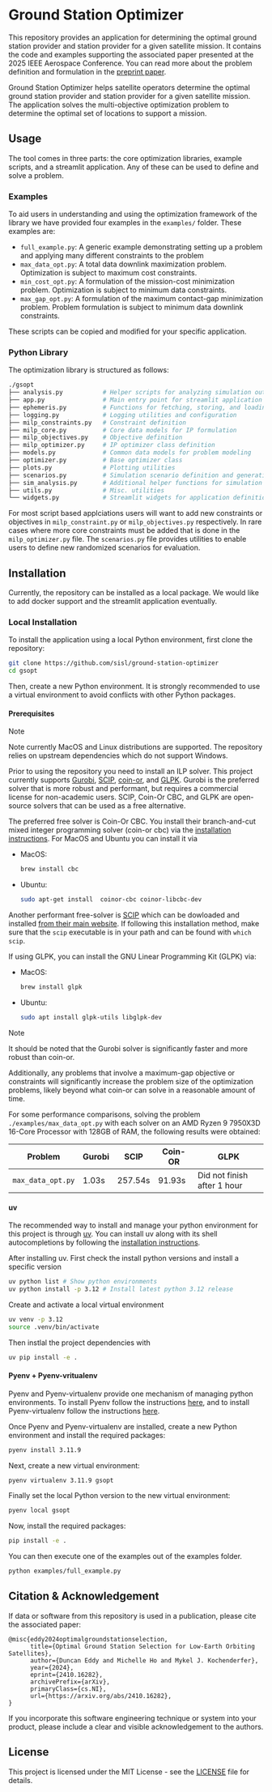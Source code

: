 # Ground Station Optimizer

This repository provides an application for determining the optimal ground station provider and station provider for a 
given satellite mission. It contains the code and examples supporting the associated paper presented at the 2025 IEEE 
Aerospace Conference. You can read more about the problem definition and formulation in the [preprint paper](https://arxiv.org/abs/2410.16282).

Ground Station Optimizer helps satellite operators determine the optimal ground station provider and station provider for
a given satellite mission. The application solves the multi-objective optimization problem to determine the optimal 
set of locations to support a mission.

## Usage

The tool comes in three parts: the core optimization libraries, example scripts, and a streamlit application.
Any of these can be used to define and solve a problem.

### Examples

To aid users in understanding and using the optimization framework of the library we have provided four examples in 
the `examples/` folder. These examples are:

- `full_example.py`: A generic example demonstrating setting up a problem and applying many different constraints to the problem
- `max_data_opt.py`: A total data downlink maximization problem. Optimization is subject to maximum cost constraints.
- `min_cost_opt.py`: A formulation of the mission-cost minimization problem. Optimization is subject to minimum data constraints.
- `max_gap_opt.py`: A formulation of the maximum contact-gap minimization problem. Problem formulation is subject to minimum data downlink constraints.

These scripts can be copied and modified for your specific application.

### Python Library

The optimization library is structured as follows:

```bash
./gsopt
├── analysis.py           # Helper scripts for analyzing simulation outputs
├── app.py                # Main entry point for streamlit application
├── ephemeris.py          # Functions for fetching, storing, and loading satellite ephemeris
├── logging.py            # Logging utilities and configuration
├── milp_constraints.py   # Constraint definition
├── milp_core.py          # Core data models for IP formulation
├── milp_objectives.py    # Objective definition
├── milp_optimizer.py     # IP optimizer class definition
├── models.py             # Common data models for problem modeling
├── optimizer.py          # Base optimizer class
├── plots.py              # Plotting utilities
├── scenarios.py          # Simulation scenario definition and generation tools
├── sim_analysis.py       # Additional helper functions for simulation analysis
├── utils.py              # Misc. utilities
└── widgets.py            # Streamlit widgets for application definition
```

For most script based applciations users will want to add new constraints or objectives in `milp_constraint.py` or
`milp_objectives.py` respectively. In rare cases where more core constraints must be added that is done in the 
`milp_optimizer.py` file. The `scenarios.py` file provides utilities to enable users to define new randomized scenarios
for evaluation.

<!-- ### Streamlit Application

> [!NOTE] The streamlit application and docker builds are currently works in progress and not  -->

## Installation

Currently, the repository can be installed as a local package. We would like to add docker support and the streamlit
application eventually.

### Local Installation

To install the application using a local Python environment, first clone the repository:

```bash
git clone https://github.com/sisl/ground-station-optimizer
cd gsopt
```

Then, create a new Python environment. It is strongly recommended to use a virtual environment to avoid conflicts with
other Python packages. 

#### Prerequisites

> [!NOTE]
> Note currently MacOS and Linux distributions are supported. The repository relies on upstream dependencies which do not support Windows.

Prior to using the repository you need to install an ILP solver. This project currently supports [Gurobi](https://www.gurobi.com/), [SCIP](https://scipopt.org/#scipoptsuite), [coin-or](https://www.coin-or.org/), and [GLPK](https://www.gnu.org/software/glpk/). Gurobi is the preferred solver that is more robust and performant, but requires a commercial license for non-academic users. SCIP, Coin-Or CBC, and GLPK are open-source solvers that can be used as a free alternative.

The preferred free solver is Coin-Or CBC. You install their branch-and-cut mixed integer programming solver (coin-or cbc) via the [installation instructions](https://github.com/coin-or/COIN-OR-OptimizationSuite?tab=readme-ov-file#installers). For MacOS and Ubuntu you can install it via

- MacOS:
  ```bash
  brew install cbc
  ```
- Ubuntu:
  ```bash
  sudo apt-get install  coinor-cbc coinor-libcbc-dev
  ```

Another performant free-solver is [SCIP](https://scipopt.org/#scipoptsuite) which can be dowloaded and installed [from their main website](https://scipopt.org/index.php#download). If following this installation method, make sure that the `scip` executable is in your path and can be found with `which scip`.

If using GLPK, you can install the GNU Linear Programming Kit (GLPK) via:

- MacOS:
  ```bash
  brew install glpk
  ```
- Ubuntu:
  ```bash
  sudo apt install glpk-utils libglpk-dev
  ```

> [!NOTE]
> It should be noted that the Gurobi solver is significantly faster and more robust than coin-or.
>
> Additionally, any problems that involve a maximum-gap objective or constraints will significantly increase the problem size of the optimization problems, likely beyond what coin-or can solve in a reasonable amount of time.

For some performance comparisons, solving the problem `./examples/max_data_opt.py` with each solver on an AMD Ryzen 9 7950X3D 16-Core Processor with 128GB of RAM, the following results were obtained:

| Problem           | Gurobi | SCIP    | Coin-OR | GLPK |
|-------------------|--------|---------|---------|------|
| `max_data_opt.py` | 1.03s  | 257.54s | 91.93s  | Did not finish after 1 hour |

#### uv

The recommended way to install and manage your python environment for this project is through [uv](https://docs.astral.sh/uv/). You can install uv along with its shell autocompletions by following the [installation instructions](https://docs.astral.sh/uv/getting-started/installation/).

After installing uv. First check the install python versions and install a specific version

```bash
uv python list # Show python environments
uv python install -p 3.12 # Install latest python 3.12 release
```

Create and activate a local virtual environment

```bash
uv venv -p 3.12
source .venv/bin/activate
```

Then instlal the project dependencies with

```bash
uv pip install -e .
```


#### Pyenv + Pyenv-vritualenv

Pyenv and Pyenv-virtualenv provide one mechanism of managing python environments. To install Pyenv follow the instructions [here](https://github.com/pyenv/pyenv?tab=readme-ov-file#installation), and to
install Pyenv-virtualenv follow the instructions [here](https://github.com/pyenv/pyenv-virtualenv?tab=readme-ov-file#installation).

Once Pyenv and Pyenv-virtualenv are installed, create a new Python environment and install the required packages:

```bash
pyenv install 3.11.9
```

Next, create a new virtual environment:

```bash
pyenv virtualenv 3.11.9 gsopt
```

Finally set the local Python version to the new virtual environment:

```bash
pyenv local gsopt
```

Now, install the required packages:

```bash
pip install -e .
```

You can then execute one of the examples out of the examples folder.

```bash
python examples/full_example.py
```

<!-- ### Docker

The application can be run using Docker. To do so, first install Docker on your system by following the instructions
[here](https://docs.docker.com/get-docker/). Then, run the following command to start the application:

```bash
docker-compose up --detach
```

The application will be available at [http://localhost:8080](http://localhost:8080).

To stop the application, run the following

```bash
docker-compose down
```

If the application is not updating you may need to remove the Docker image and rebuild it:

```bash
docker-compose down
docker rm $(docker ps -aq)     # Note: This will remove all Docker containers
docker rmi $(docker images -q) # Note: This will remove all Docker images
docker-compose up --detach
``` -->

## Citation & Acknowledgement

If data or software from this repository is used in a publication, please cite the associated paper:

```
@misc{eddy2024optimalgroundstationselection,
      title={Optimal Ground Station Selection for Low-Earth Orbiting Satellites}, 
      author={Duncan Eddy and Michelle Ho and Mykel J. Kochenderfer},
      year={2024},
      eprint={2410.16282},
      archivePrefix={arXiv},
      primaryClass={cs.NI},
      url={https://arxiv.org/abs/2410.16282}, 
}
```

If you incorporate this software engineering technique or system into your product, please include a 
clear and visible acknowledgement to the authors.

## License

This project is licensed under the MIT License - see the [LICENSE](LICENSE) file for details.
